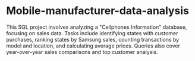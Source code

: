 # Mobile-manufacturer-data-analysis
This SQL project involves analyzing a "Cellphones Information" database, focusing on sales data. Tasks include identifying states with customer purchases, ranking states by Samsung sales, counting transactions by model and location, and calculating average prices. Queries also cover year-over-year sales comparisons and top customer analysis.
